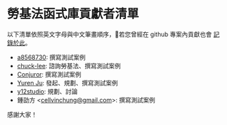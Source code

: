 # 勞基法函式庫貢獻者清單

以下清單依照英文字母與中文筆畫順序，若您曾經在 github 專案內貢獻也會 [記錄於此](https://github.com/g0v/labor-standards-tw/graphs/contributors)。

* [a8568730](https://github.com/a8568730): 撰寫測試案例
* [chuck-lee](https://github.com/chuck-lee): 諮詢勞基法、撰寫測試案例
* [Conjuror](https://github.com/Conjuror): 撰寫測試案例
* [Yuren Ju](https://github.com/yurenju): 發起、規劃、撰寫測試案例
* [y12studio](https://github.com/y12studio): 規劃、討論
* 鍾劭方 \<cellvinchung@gmail.com\>: 撰寫測試案例

感謝大家！
